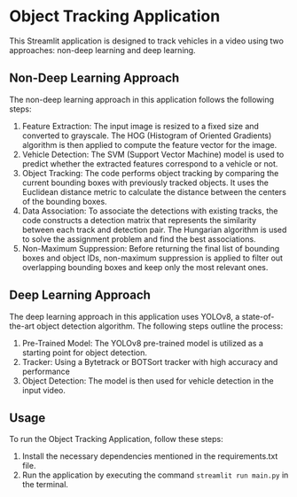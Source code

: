 # Object Tracking Application
This Streamlit application is designed to track vehicles in a video using two approaches: non-deep learning and deep learning.

## Non-Deep Learning Approach
The non-deep learning approach in this application follows the following steps:

1. Feature Extraction: The input image is resized to a fixed size and converted to grayscale. The HOG (Histogram of Oriented Gradients) algorithm is then applied to compute the feature vector for the image.
2. Vehicle Detection: The SVM (Support Vector Machine) model is used to predict whether the extracted features correspond to a vehicle or not.
3. Object Tracking: The code performs object tracking by comparing the current bounding boxes with previously tracked objects. It uses the Euclidean distance metric to calculate the distance between the centers of the bounding boxes.
4. Data Association: To associate the detections with existing tracks, the code constructs a detection matrix that represents the similarity between each track and detection pair. The Hungarian algorithm is used to solve the assignment problem and find the best associations.
5. Non-Maximum Suppression: Before returning the final list of bounding boxes and object IDs, non-maximum suppression is applied to filter out overlapping bounding boxes and keep only the most relevant ones.

## Deep Learning Approach
The deep learning approach in this application uses YOLOv8, a state-of-the-art object detection algorithm. The following steps outline the process:

1. Pre-Trained Model: The YOLOv8 pre-trained model is utilized as a starting point for object detection.
2. Tracker: Using a Bytetrack or BOTSort tracker with high accuracy and performance
3. Object Detection: The model is then used for vehicle detection in the input video.

## Usage
To run the Object Tracking Application, follow these steps:

1. Install the necessary dependencies mentioned in the requirements.txt file.
2. Run the application by executing the command `streamlit run main.py` in the terminal.
